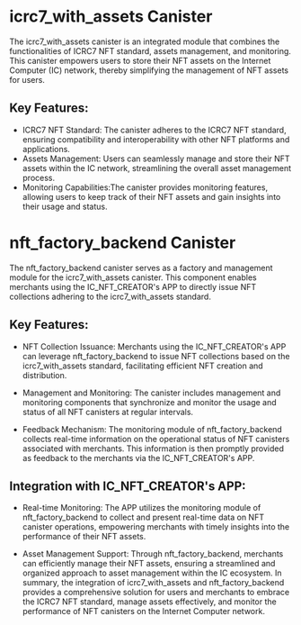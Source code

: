 # icrc7_with_assets Canister

The icrc7_with_assets canister is an integrated module that combines the functionalities of ICRC7 NFT standard, assets management, and monitoring. This canister empowers users to store their NFT assets on the Internet Computer (IC) network, thereby simplifying the management of NFT assets for users.

## Key Features:

- ICRC7 NFT Standard: The canister adheres to the ICRC7 NFT standard, ensuring compatibility and interoperability with other NFT platforms and applications.
- Assets Management: Users can seamlessly manage and store their NFT assets within the IC network, streamlining the overall asset management process.
- Monitoring Capabilities:The canister provides monitoring features, allowing users to keep track of their NFT assets and gain insights into their usage and status.

# nft_factory_backend Canister

The nft_factory_backend canister serves as a factory and management module for the icrc7_with_assets canister. This component enables merchants using the IC_NFT_CREATOR's APP to directly issue NFT collections adhering to the icrc7_with_assets standard.

## Key Features:

- NFT Collection Issuance:
Merchants using the IC_NFT_CREATOR's APP can leverage nft_factory_backend to issue NFT collections based on the icrc7_with_assets standard, facilitating efficient NFT creation and distribution.

- Management and Monitoring:
The canister includes management and monitoring components that synchronize and monitor the usage and status of all NFT canisters at regular intervals.

- Feedback Mechanism:
The monitoring module of nft_factory_backend collects real-time information on the operational status of NFT canisters associated with merchants. This information is then promptly provided as feedback to the merchants via the IC_NFT_CREATOR's APP.

## Integration with IC_NFT_CREATOR's APP:

- Real-time Monitoring:
The APP utilizes the monitoring module of nft_factory_backend to collect and present real-time data on NFT canister operations, empowering merchants with timely insights into the performance of their NFT assets.

- Asset Management Support:
Through nft_factory_backend, merchants can efficiently manage their NFT assets, ensuring a streamlined and organized approach to asset management within the IC ecosystem.
In summary, the integration of icrc7_with_assets and nft_factory_backend provides a comprehensive solution for users and merchants to embrace the ICRC7 NFT standard, manage assets effectively, and monitor the performance of NFT canisters on the Internet Computer network.

